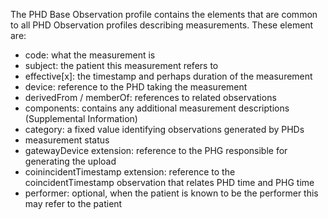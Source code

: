 
The PHD Base Observation profile contains the elements that are common to all PHD Observation profiles describing measurements. These element are: 
 - code: what the measurement is 
 - subject: the patient this measurement refers to
 - effective[x]: the timestamp and perhaps duration of the measurement
 - device: reference to the PHD taking the measurement
 - derivedFrom / memberOf: references to related observations
 - components: contains any additional measurement descriptions (Supplemental Information)
 - category: a fixed value identifying observations generated by PHDs
 - measurement status
 - gatewayDevice extension: reference to the PHG responsible for generating the upload
 - coinincidentTimestamp extension: reference to the coincidentTimestamp observation that relates PHD time and PHG time
 - performer: optional, when the patient is known to be the performer this may refer to the patient


